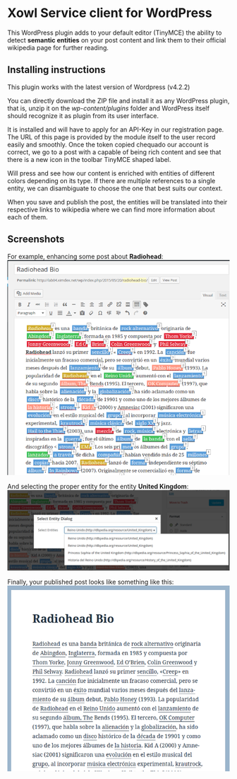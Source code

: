 # Xowl Service client for WordPress

This WordPress plugin adds to your default editor (TinyMCE) the ability to detect **semantic entities** on your post content and link them to their official wikipedia page for further reading.

## Installing instructions
This plugin works with the latest version of Wordpress (v4.2.2)

You can directly download the ZIP file and install it as any WordPress plugin, that is, unzip it on the _wp-content/plugins_ folder and WordPress itself should recognize it as plugin from its user interface.

It is installed and will have to apply for an API-Key in our registration page. The URL of this page is provided by the module itself to the user record easily and smoothly. Once the token copied chequado our account is correct, we go to a post with a capable of being rich content and see that there is a new icon in the toolbar TinyMCE shaped label.

Will press and see how our content is enriched with entities of different colors depending on its type. If there are multiple references to a single entity, we can disambiguate to choose the one that best suits our context.

When you save and publish the post, the entities will be translated into their respective links to wikipedia where we can find more information about each of them.

## Screenshots

For example, enhancing some post about **Radiohead**:
![Enhancing your post content ](/assets/imgs/screenshots/enhancement01.png)

And selecting the proper entity for the entity **United Kingdom**:
![Selecting the proper entity ](/assets/imgs/screenshots/enhancement02.png)

Finally, your published post looks like something like this:
![Published post ](/assets/imgs/screenshots/enhancement03.png)
